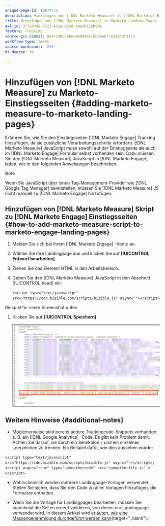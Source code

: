 ```yaml
---
unique-page-id: 18874755
description: Hinzufügen von [!DNL Marketo Measure] zu [!DNL Marketo] Einstiegsseiten - [!DNL Marketo Measure]
title: Hinzufügen von [!DNL Marketo Measure] zu Marketo-Landing-Pages
exl-id: 3771d4d2-8723-452a-b23d-cea3b11ab9ee
feature: Tracking
source-git-commit: 9e672d0c568ee0b889461bb8ba6fc6333edf31ce
workflow-type: tm+mt
source-wordcount: '213'
ht-degree: 3%

---
```


# Hinzufügen von [!DNL Marketo Measure] zu Marketo-Einstiegsseiten {#adding-marketo-measure-to-marketo-landing-pages}

Erfahren Sie, wie Sie den Einstiegsseiten [!DNL Marketo Engage] Tracking hinzufügen, da sie zusätzliche Verarbeitungsschritte erfordern. [!DNL Marketo Measure] JavaScript muss sowohl auf der Einstiegsseite als auch im [!DNL Marketo Engage] Formular selbst vorhanden sein. Dazu müssen Sie den [!DNL Marketo Measure] JavaScript in [!DNL Marketo Engage] laden, wie in den folgenden Anweisungen beschrieben.

>[!NOTE]
>
>Wenn Sie JavaScript über einen Tag-Management-Provider wie [!DNL Google Tag Manager] bereitstellen, müssen Sie [!DNL Marketo Measure] JS nicht manuell zu [!DNL Marketo Engage] hinzufügen.

## Hinzufügen von [!DNL Marketo Measure] Skript zu [!DNL Marketo Engage] Einstiegsseiten {#how-to-add-marketo-measure-script-to-marketo-engage-landing-pages}

1. Melden Sie sich bei Ihrem [!DNL Marketo Engage] -Konto an.
1. Wählen Sie Ihre Landingpage aus und klicken Sie auf **[!UICONTROL Entwurf bearbeiten]**.
1. Ziehen Sie das Element HTML in den Arbeitsbereich.
1. Geben Sie den [!DNL Marketo Measure] JavaScript in den Abschnitt [!UICONTROL head] ein:

   `<script type="text/javascript" src="https://cdn.bizible.com/scripts/bizible.js" async=""></script>`

Beispiel für einen Screenshot unten

1. Klicken Sie auf **[!UICONTROL Speichern]**.

   ![](assets/adding-bizible-to-marketo-landing-pages-1.png)

## Weitere Hinweise {#additional-notes}

* Möglicherweise sind bereits andere Trackingcode-Snippets vorhanden, z. B. ein [!DNL Google Analytics] -Code. Es gibt kein Problem damit. Achten Sie darauf, sie durch ein Semikolon `;` und ein einzelnes Leerzeichen zu trennen. Ein Beispiel dafür, wie dies aussehen würde:

`<script type="text/javascript" src="https://cdn.bizible.com/scripts/bizible.js" async=""></script>; <script async="true" type="someothercode" src="someotherfile.js" ></script>`

* Wahrscheinlich werden mehrere Landingpage-Vorlagen verwendet. Stellen Sie sicher, dass Sie den Code zu allen Vorlagen hinzufügen, die Formulare enthalten.

* Wenn Sie die Vorlage für Landingpages bearbeiten, müssen Sie manchmal die Seiten erneut validieren, von denen die Landingpage verwendet wird. In diesem Artikel wird [erläutert, wie eine Massengenehmigung durchgeführt werden kann](https://experienceleague.adobe.com/docs/marketo/using/product-docs/demand-generation/landing-pages/landing-page-actions/approve-multiple-landing-pages-at-once.html){target="_blank"}.
